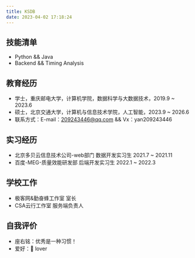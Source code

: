 ```yaml
---
title: KSDB
date: 2023-04-02 17:18:24
---
```


## 技能清单

+ Python && Java 
+ Backend && Timing Analysis

##   教育经历

- 学士，重庆邮电大学，计算机学院，数据科学与大数据技术，2019.9 ~ 2023.6
- 硕士，北京交通大学，计算机与信息技术学院，人工智能，2023.9 ~ 2026.6
- 联系方式：E-mail：209243446@qq.com && Vx：yan209243446

## 实习经历

- 北京多贝云信息技术公司-web部门 数据开发实习生 2021.7 ~ 2021.11
- 百度-MEG-质量效能研发部 后端开发实习生 2022.1 ~ 2022.3

## **学校工作**

+ 极客网&勤奋蜂工作室 室长
+ CSA云行工作室 服务端负责人

##  **自我评价**

+ 座右铭：优秀是一种习惯！
+ 爱好：🏀 lover

   